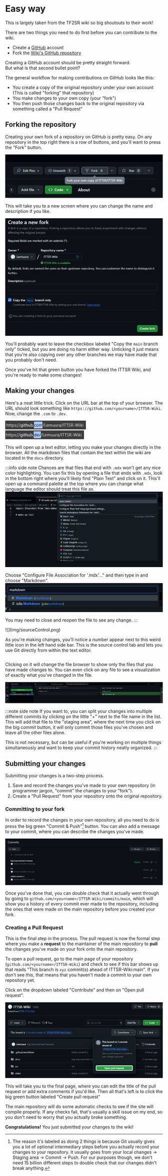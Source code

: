 # Easy way

This is largely taken from the TF2SR wiki so big shoutouts to their work!

There are two things you need to do first before you can contribute to the wiki.
- Create a [GitHub](https://github.com) account
- Fork the [Wiki's GitHub repository](https://github.com/ITTSR/ITTSR-Wiki)

Creating a GitHub account should be pretty straight forward.\
But what is that second bullet point?

The general workflow for making contributions on GitHub looks like this:

- You create a copy of the original repository under your own account (This is called "forking" that repository)
- You make changes to your own copy (your "fork")
- You then push those changes back to the original repository via something called a "Pull Request"

## Forking the repository

Creating your own fork of a repository on GitHub is pretty easy. On any repository in the top right there is a row of buttons, and you'll want to press the "Fork" button.

![](img/forkingRepo.png)

This will take you to a new screen where you can change the name and description if you like.

![](img/confirmFork.png)

You'll probably want to leave the checkbox labeled "Copy the `main` branch only" ticked, but you are doing no harm either way. Unticking it just means that you're also copying over any other branches we may have made that you probably don't need.

Once you've hit that green button you have forked the ITTSR Wiki, and you're ready to make some changes!

## Making your changes

Here's a neat little trick. Click on the URL bar at the top of your browser. The URL should look something like `https://github.com/<yourname>/ITTSR-Wiki`. Now, change the `.com` to `.dev`.

![](img/ghcom.png) ![](img/ghdev.png)

This will open up a text editor, letting you make your changes directly in the browser. All the markdown files that contain the text within the wiki are located in the `docs` directory.

:::info side note
Chances are that files that end with `.mdx` won't get any nice color highlighting. You can fix this by opening a file that ends with `.mdx`, look in the bottom right where you'll likely find "Plain Text" and click on it. This'll open up a command palette at the top where you can change what language the editor should treat this file as.
![](img/mdxlang1.png)

Choose "Configure File Association for '.mdx'..." and then type in and choose "Markdown".
![](img/mdxlang2.png)

You may need to close and reopen the file to see any change.
:::

<Table>
<div style={{minWidth:'4%'}}>
![](img/sourceControl.png)
</div>

As you're making changes, you'll notice a number appear next to this weird little icon in the left hand side bar. This is the source control tab and lets you use Git directly from within the text editor.
</Table>


Clicking on it will change the file browser to show only the files that you have made changes to. You can even click on any file to see a visualization of exactly what you've changed in the file.

![](img/sourceDiff.png)

:::note side note
If you want to, you can split your changes into multiple different commits by clicking on the little "+" next to the file name in the list. This will add that file to the "staging area", where the next time you click on the big commit button, it will only commit those files you've chosen and leave all the other files alone.

This is not necessary, but can be useful if you're working on multiple things simultaneously and want to keep your commit history neatly organized.
:::

## Submitting your changes

Submitting your changes is a two-step process.
1. Save and record the changes you've made to your own repository (in programmer jargon, "commit" the changes to your "fork").
2. Create a "Pull Request" from your repository onto the original repository.

### Committing to your fork

In order to record the changes in your own repository, all you need to do is press the big green "Commit & Push"[^1] button. You can also add a message to your commit, where you can describe the changes you've made.

![](img/ghCommits.png)

[^1]: The reason it's labeled as doing 2 things is because Git usually gives you a lot of optional intermediary steps before you actually record your changes to your repository. It usually goes from your local changes -> Staging area -> Commit -> Push. For our purposes though, we don't need 15 billion different steps to double check that our changes didn't break anything.

Once you've done that, you can double check that it actually went through by going to `github.com/<yourname>/ITTSR-Wiki/commits/main`, which will show you a history of every commit ever made to the repository, including the ones that were made on the main repository before you created your fork.

### Creating a Pull Request

This is the final step in the process. The pull request is now the formal step where you make a **request** to the maintainer of the main repository to **pull** the changes you've made on your fork onto the main repository.

To open a pull request, go to the main page of your repository (`github.com/<yourname>/ITTSR-Wiki`) and check to see if this bar shows up that reads "This branch is `xyz` commit(s) ahead of ITTSR-Wiki:main". If you don't see this, that means that you haven't made a commit to your own repository yet.

Click on the dropdown labeled "Contribute" and then on "Open pull request".

![](img/ghPull.png)

This will take you to the final page, where you can edit the title of the pull request or add extra comments if you'd like. Then all that's left is to click the big green button labeled "Create pull request"

The main repository will do some automatic checks to see if the site will compile properly. If any checks fail, that's usually a skill issue on my end, so you don't need to worry that you actually broke something.

**Congratulations!** You just submitted your changes to the wiki! 

